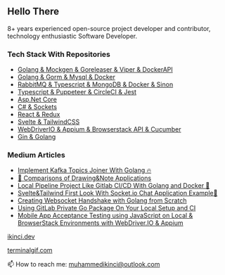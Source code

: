 ## Hello There

8+ years experienced open-source project developer and contributor, technology enthusiastic Software Developer.

### Tech Stack With Repositories
- [Golang & Mockgen & Goreleaser & Viper & DockerAPI](https://github.com/muhammedikinci/pin)
- [Golang & Gorm & Mysql & Docker](https://github.com/muhammedikinci/scaleapi)
- [RabbitMQ & Typescript & MongoDB & Docker & Sinon](https://github.com/muhammedikinci/ts-chat-api)
- [Typescript & Puppeteer & CircleCI & Jest](https://github.com/FastnTech/shopcrawler)
- [Asp.Net Core](https://github.com/muhammedikinci/partner-api)
- [C# & Sockets](https://github.com/muhammedikinci/FuzzyCore)
- [React & Redux](https://github.com/muhammedikinci/partner-frontend)
- [Svelte & TailwindCSS](https://github.com/muhammedikinci/svelte-tailwind-socketio-medium)
- [WebDriverIO & Appium & Browserstack API & Cucumber](https://github.com/muhammedikinci/wdio-appium-browserstack)
- [Gin & Golang](https://github.com/muhammedikinci/gin-layoutrender-boilerplate)

### Medium Articles
- [Implement Kafka Topics Joiner With Golang 🔥](https://medium.com/codex/implement-kafka-topics-joiner-with-golang-f8a9c046fcbe)
- [🔎 Comparisons of Drawing&Note Applications](https://medium.com/@muhammedikinci/comparisons-of-drawing-note-applications-1094b581fae)
- [Local Pipeline Project Like Gitlab CI/CD With Golang and Docker 🚀](https://medium.com/@muhammedikinci/local-pipeline-project-like-gitlab-ci-cd-with-golang-and-docker-d9879208c4b0)
- [Svelte&Tailwind First Look With Socket.io Chat Application Example🚀](https://medium.com/codex/svelte-tailwind-first-look-with-socket-io-chat-application-example-3fb588149010)
- [Creating Websocket Handshake with Golang from Scratch](https://towardsdev.com/lets-websockets-handshake-with-golang-from-scratch-e91442ea6467)
- [Using GitLab Private Go Package On Your Local Setup and CI ](https://medium.com/modanisa-engineering/using-gitlab-private-go-package-on-your-local-setup-and-ci-cf4dc34397d4)
- [Mobile App Acceptance Testing using JavaScript on Local & BrowserStack Environments with WebDriver.IO & Appium ](https://medium.com/modanisa-engineering/mobile-app-acceptance-testing-with-javascript-on-browserstack-with-webdriver-io-appium-50d151d03843)

[ikinci.dev](https://ikinci.dev)

[terminalgif.com](https://terminalgif.com)

📫 How to reach me: muhammedikinci@outlook.com
